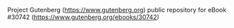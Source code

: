 Project Gutenberg (https://www.gutenberg.org) public repository for eBook #30742 (https://www.gutenberg.org/ebooks/30742)

